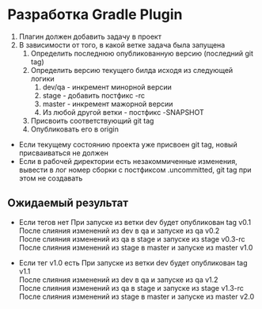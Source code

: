 # Разработка Gradle Plugin

1. Плагин должен добавить задачу в проект
2. В зависимости от того, в какой ветке задача была запущена
    1. Определить последнюю опубликованную версию  (последний git tag)
    2. Определить версию текущего билда исходя из следующей логики
        1. dev/qa - инкремент минорной версии
        2. stage - добавить постфикс -rc
        3. master - инкремент мажорной версии
        4. Из любой другой ветки - постфикс -SNAPSHOT
    3. Присвоить соответствующий git tag
    4. Опубликовать его в origin

* Если текущему состоянию проекта уже присвоен git tag, новый присваиваться не должен
* Если в рабочей директории есть незакоммиченные изменения, вывести в лог номер сборки с постфиксом .uncommitted, git
  tag при этом не создавать

## Ожидаемый результат

- Если тегов нет
  При запуске из ветки dev будет опубликован tag v0.1				
  После слияния изменений из dev в qa и запуске из qa v0.2				
  После слияния изменений из qa в stage и запуске из stage v0.3-rc				
  После слияния изменений из stage в master и запуске из master v1.0

- Если тег v1.0 есть
  При запуске из ветки dev будет опубликован tag v1.1				
  После слияния изменений из dev в qa и запуске из qa v1.2				
  После слияния изменений из qa в stage и запуске из stage v1.3-rc				
  После слияния изменений из stage в master и запуске из master v2.0